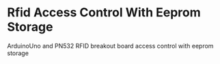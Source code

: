 Rfid Access Control With Eeprom Storage
==================================

ArduinoUno and PN532 RFID breakout board access control with eeprom storage
